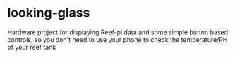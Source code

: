 # looking-glass
Hardware project for displaying Reef-pi data and some simple button based controls, so you don't need to use your phone to check the temperature/PH of your reef tank
